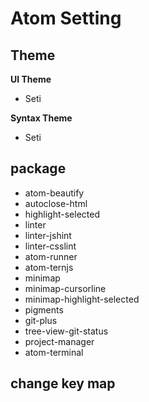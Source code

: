 # Atom Setting

## Theme

**UI Theme**

- Seti

**Syntax Theme**

- Seti

## package

- atom-beautify
- autoclose-html
- highlight-selected
- linter
- linter-jshint
- linter-csslint
- atom-runner
- atom-ternjs
- minimap
- minimap-cursorline
- minimap-highlight-selected
- pigments
- git-plus
- tree-view-git-status
- project-manager
- atom-terminal

## change key map
